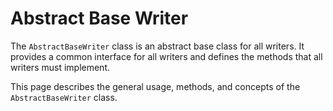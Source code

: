 # Abstract Base Writer

The `AbstractBaseWriter` class is an abstract base class for all writers.
It provides a common interface for all writers and defines the methods that all writers must implement.

This page describes the general usage, methods, and concepts of the `AbstractBaseWriter` class.
